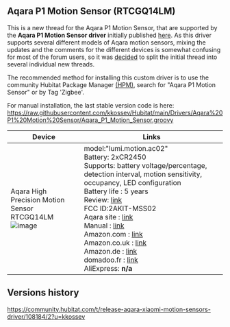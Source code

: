 ## Aqara P1 Motion Sensor (RTCGQ14LM)

This is a new thread for the Aqara P1 Motion Sensor, that are supported by the **Aqara P1 Motion Sensor driver** initially published [here](https://community.hubitat.com/t/aqara-fp1-and-p1-motion-sensors/92987/63?u=kkossev). As this driver supports several different models of Aqara motion sensors, mixing the updates and the comments for the different devices is somewhat confusing for most of the forum users, so it was [decided](https://community.hubitat.com/t/aqara-fp1-and-p1-motion-sensors/92987/304?u=kkossev) to split the initial thread into several individual new threads.

The recommended method for installing this custom driver is to use the community Hubitat Package Manager [(HPM)](https://community.hubitat.com/t/release-hubitat-package-manager-hubitatcommunity/94471), search for "Aqara P1 Motion Sensor" or by Tag 'Zigbee'.

For manual installation, the last stable version code is here: https://raw.githubusercontent.com/kkossev/Hubitat/main/Drivers/Aqara%20P1%20Motion%20Sensor/Aqara_P1_Motion_Sensor.groovy 


|  Device |  Links |
|---|---|
| Aqara High Precision Motion Sensor RTCGQ14LM<br> ![image](https://user-images.githubusercontent.com/6189950/209312656-e6a931a1-d75e-48b7-992a-c8f17ae5c81b.png) | model:"lumi.motion.ac02" <br>Battery: 2xCR2450 <br>Supports: battery voltage/percentage, detection interval, motion sensitivity, occupancy, LED configuration <br>Battery life : 5 years<br>Review: [link](https://myhomekithome.com/the-aqara-p1-motion-sensor-is-almostperfect/)<br> FCC ID:2AKIT-MSS02<br> Aqara site : [link](https://www.aqara.com/en/product/motion-sensor-p1) <br> Manual : [link](https://www.aqara.com/remote-files/https://cdn.aqara.com/cdn/website/mainland/static/docs/Motion-Sensor-P1_User-Manual.pdf) <br>Amazon.com : [link](https://www.amazon.com/dp/B09YVDBTMS) <br>Amazon.co.uk : [link](https://www.amazon.co.uk/dp/B09QKVMMTB)<br>Amazon.de : [link](https://www.amazon.de/-/en/AQARA-HUB-Adjustable-Detection-Automations-Compatible/dp/B09QKVMMTB)<br>domadoo.fr : [link](https://www.domadoo.fr/en/peripheriques/6138-aqara-zigbee-30-aqara-motion-sensor-p1-ms-s02-6970504215979.html?domid=14) <br> AliExpress: <b>n/a</b>|  [//]: <>(https://zigbee.blakadder.com/Aqara_RTCGQ14LM.html))


## Versions history
https://community.hubitat.com/t/release-aqara-xiaomi-motion-sensors-driver/108184/2?u=kkossev
